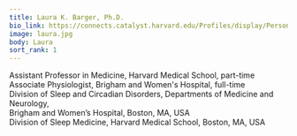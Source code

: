 ```yaml
---
title: Laura K. Barger, Ph.D.
bio_link: https://connects.catalyst.harvard.edu/Profiles/display/Person/82377
image: laura.jpg
body: Laura
sort_rank: 1
---
```


Assistant Professor in Medicine, Harvard Medical School, part-time\
Associate Physiologist, Brigham and Women's Hospital, full-time\
Division of Sleep and Circadian Disorders, Departments of Medicine and Neurology,\
Brigham and Women’s Hospital, Boston, MA, USA\
Division of Sleep Medicine, Harvard Medical School, Boston, MA, USA
